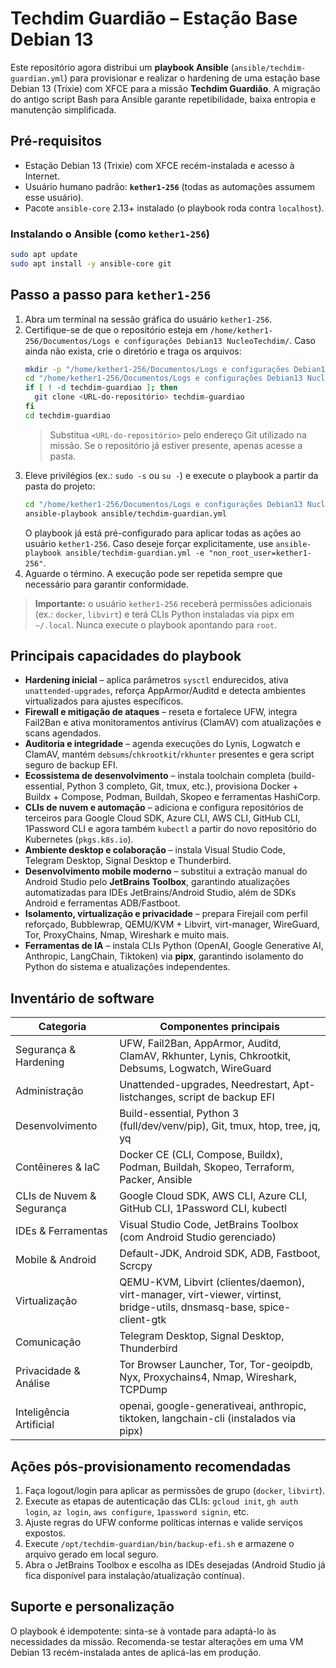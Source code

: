 # Techdim Guardião – Estação Base Debian 13

Este repositório agora distribui um **playbook Ansible** (`ansible/techdim-guardian.yml`) para provisionar e realizar o hardening de uma estação base Debian 13 (Trixie) com XFCE para a missão **Techdim Guardião**. A migração do antigo script Bash para Ansible garante repetibilidade, baixa entropia e manutenção simplificada.

## Pré-requisitos
- Estação Debian 13 (Trixie) com XFCE recém-instalada e acesso à Internet.
- Usuário humano padrão: **`kether1-256`** (todas as automações assumem esse usuário).
- Pacote `ansible-core` 2.13+ instalado (o playbook roda contra `localhost`).

### Instalando o Ansible (como `kether1-256`)
```bash
sudo apt update
sudo apt install -y ansible-core git
```

## Passo a passo para `kether1-256`
1. Abra um terminal na sessão gráfica do usuário `kether1-256`.
2. Certifique-se de que o repositório esteja em `/home/kether1-256/Documentos/Logs e configurações Debian13 NucleoTechdim/`. Caso ainda não exista, crie o diretório e traga os arquivos:
   ```bash
   mkdir -p "/home/kether1-256/Documentos/Logs e configurações Debian13 NucleoTechdim"
   cd "/home/kether1-256/Documentos/Logs e configurações Debian13 NucleoTechdim"
   if [ ! -d techdim-guardiao ]; then
     git clone <URL-do-repositório> techdim-guardiao
   fi
   cd techdim-guardiao
   ```
   > Substitua `<URL-do-repositório>` pelo endereço Git utilizado na missão. Se o repositório já estiver presente, apenas acesse a pasta.
3. Eleve privilégios (ex.: `sudo -s` ou `su -`) e execute o playbook a partir da pasta do projeto:
   ```bash
   cd "/home/kether1-256/Documentos/Logs e configurações Debian13 NucleoTechdim/techdim-guardiao"
   ansible-playbook ansible/techdim-guardian.yml
   ```
   O playbook já está pré-configurado para aplicar todas as ações ao usuário `kether1-256`. Caso deseje forçar explicitamente, use `ansible-playbook ansible/techdim-guardian.yml -e "non_root_user=kether1-256"`.
4. Aguarde o término. A execução pode ser repetida sempre que necessário para garantir conformidade.

> **Importante:** o usuário `kether1-256` receberá permissões adicionais (ex.: `docker`, `libvirt`) e terá CLIs Python instaladas via pipx em `~/.local`. Nunca execute o playbook apontando para `root`.

## Principais capacidades do playbook
- **Hardening inicial** – aplica parâmetros `sysctl` endurecidos, ativa `unattended-upgrades`, reforça AppArmor/Auditd e detecta ambientes virtualizados para ajustes específicos.
- **Firewall e mitigação de ataques** – reseta e fortalece UFW, integra Fail2Ban e ativa monitoramentos antivírus (ClamAV) com atualizações e scans agendados.
- **Auditoria e integridade** – agenda execuções do Lynis, Logwatch e ClamAV, mantém `debsums`/`chkrootkit`/`rkhunter` presentes e gera script seguro de backup EFI.
- **Ecossistema de desenvolvimento** – instala toolchain completa (build-essential, Python 3 completo, Git, tmux, etc.), provisiona Docker + Buildx + Compose, Podman, Buildah, Skopeo e ferramentas HashiCorp.
- **CLIs de nuvem e automação** – adiciona e configura repositórios de terceiros para Google Cloud SDK, Azure CLI, AWS CLI, GitHub CLI, 1Password CLI e agora também `kubectl` a partir do novo repositório do Kubernetes (`pkgs.k8s.io`).
- **Ambiente desktop e colaboração** – instala Visual Studio Code, Telegram Desktop, Signal Desktop e Thunderbird.
- **Desenvolvimento mobile moderno** – substitui a extração manual do Android Studio pelo **JetBrains Toolbox**, garantindo atualizações automatizadas para IDEs JetBrains/Android Studio, além de SDKs Android e ferramentas ADB/Fastboot.
- **Isolamento, virtualização e privacidade** – prepara Firejail com perfil reforçado, Bubblewrap, QEMU/KVM + Libvirt, virt-manager, WireGuard, Tor, ProxyChains, Nmap, Wireshark e muito mais.
- **Ferramentas de IA** – instala CLIs Python (OpenAI, Google Generative AI, Anthropic, LangChain, Tiktoken) via **pipx**, garantindo isolamento do Python do sistema e atualizações independentes.

## Inventário de software
| Categoria | Componentes principais |
|-----------|-----------------------|
| Segurança & Hardening | UFW, Fail2Ban, AppArmor, Auditd, ClamAV, Rkhunter, Lynis, Chkrootkit, Debsums, Logwatch, WireGuard |
| Administração | Unattended-upgrades, Needrestart, Apt-listchanges, script de backup EFI |
| Desenvolvimento | Build-essential, Python 3 (full/dev/venv/pip), Git, tmux, htop, tree, jq, yq |
| Contêineres & IaC | Docker CE (CLI, Compose, Buildx), Podman, Buildah, Skopeo, Terraform, Packer, Ansible |
| CLIs de Nuvem & Segurança | Google Cloud SDK, AWS CLI, Azure CLI, GitHub CLI, 1Password CLI, kubectl |
| IDEs & Ferramentas | Visual Studio Code, JetBrains Toolbox (com Android Studio gerenciado) |
| Mobile & Android | Default-JDK, Android SDK, ADB, Fastboot, Scrcpy |
| Virtualização | QEMU-KVM, Libvirt (clientes/daemon), virt-manager, virt-viewer, virtinst, bridge-utils, dnsmasq-base, spice-client-gtk |
| Comunicação | Telegram Desktop, Signal Desktop, Thunderbird |
| Privacidade & Análise | Tor Browser Launcher, Tor, Tor-geoipdb, Nyx, Proxychains4, Nmap, Wireshark, TCPDump |
| Inteligência Artificial | openai, google-generativeai, anthropic, tiktoken, langchain-cli (instalados via pipx) |

## Ações pós-provisionamento recomendadas
1. Faça logout/login para aplicar as permissões de grupo (`docker`, `libvirt`).
2. Execute as etapas de autenticação das CLIs: `gcloud init`, `gh auth login`, `az login`, `aws configure`, `1password signin`, etc.
3. Ajuste regras do UFW conforme políticas internas e valide serviços expostos.
4. Execute `/opt/techdim-guardian/bin/backup-efi.sh` e armazene o arquivo gerado em local seguro.
5. Abra o JetBrains Toolbox e escolha as IDEs desejadas (Android Studio já fica disponível para instalação/atualização contínua).

## Suporte e personalização
O playbook é idempotente: sinta-se à vontade para adaptá-lo às necessidades da missão. Recomenda-se testar alterações em uma VM Debian 13 recém-instalada antes de aplicá-las em produção.
